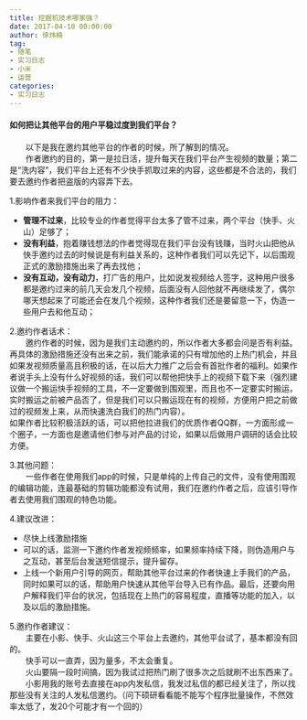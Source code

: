 ```yaml
---
title: 挖掘机技术哪家强？
date: 2017-04-10 00:00:00
author: 徐炜楠
tag: 
- 随笔
- 实习日志
- 小米
- 运营
categories: 
- 实习日志
---
```

<h4 id="如何把让其他平台的用户平稳过度到我们平台？">
<a href="#%E5%A6%82%E4%BD%95%E6%8A%8A%E8%AE%A9%E5%85%B6%E4%BB%96%E5%B9%B3%E5%8F%B0%E7%9A%84%E7%94%A8%E6%88%B7%E5%B9%B3%E7%A8%B3%E8%BF%87%E5%BA%A6%E5%88%B0%E6%88%91%E4%BB%AC%E5%B9%B3%E5%8F%B0%EF%BC%9F" class="headerlink" title="如何把让其他平台的用户平稳过度到我们平台？"></a>如何把让其他平台的用户平稳过度到我们平台？</h4>
<p>　　以下是我在邀约其他平台的作者的时候，所了解到的情况。<br>　　作者邀约的目的，第一是拉日活，提升每天在我们平台产生视频的数量；第二是“洗内容”，我们平台上还有不少快手抓取过来的内容，这些都是不合法的，我们要去邀约作者把盗版的内容弄下去。  
　　</p><p>1.影响作者来我们平台的阻力：  </p><ul>
<li>
<strong>管理不过来</strong>，比较专业的作者觉得平台太多了管不过来，两个平台（快手、火山）足够了；  </li>
<li>
<strong>没有利益</strong>，抱着赚钱想法的作者觉得现在我们平台没有钱赚，当时火山把他从快手邀约过去的时候说是有利益关系的，这种作者我们可以先记下，以后围观正式的激励措施出来了再去找他；  </li>
<li>
<strong>没有互动，没有动力</strong>，打广告的用户，比如说发视频给人签字，这种用户很多都是邀约过来的前几天会发几个视频，后面没有人回他就不再继续发了，偶尔哪天想起来了可能还会在发几个视频，这种作者我们还是要留意一下，伪造一些用户去和他互动； 
　　</li>
</ul><p>2.邀约作者话术：<br>　　邀约作者的时候，因为是我们主动邀约的，所以作者大多都会问是否有利益。再具体的激励措施还没有出来之前，我们能承诺的只有增加他的上热门机会，并且如果发视频质量高且积极的话，在以后大力推广之后会有首批作者的福利。如果作者说手头上没有什么好视频的话，我们可以帮他把快手上的视频下载下来（强烈建议做一个搬运快手视频的工具，不一定要做到围观里，而且也不一定要实时搬运，实时搬运之前被产品否了，但是我们可以只搬运现在有的视频，方便用户把之前做过的视频发上来，从而快速洗白我们的热门内容）。<br>如果作者比较积极活跃的话，可以把他拉进我们的优质作者QQ群，一方面形成一个圈子，一方面也是邀请他们参与对产品的讨论，如果以后做用户调研的话会比较方便。  </p><p>3.其他问题：<br>　　一些作者在使用我们app的时候，只是单纯的上传自己的文件，没有使用围观的编辑功能，连最基础的剪辑功能都没有试用，我们在邀约作者之后，应该引导作者去使用我们围观的特色功能。</p><p>4.建议改进：  </p><ul>
<li>尽快上线激励措施  </li>
<li>可以的话，监测一下邀约作者发视频频率，如果频率持续下降，则伪造用户与之互动，甚至后台发送短信提示，提升留存。  </li>
<li>上线一个新用户引导的网页，帮助其他平台过来的作者快速上手我们的产品，同时如果可以的话，帮助用户快速从其他平台导入已有作品。最后，还要向用户解释我们平台的状况，包括现在上热门的容易程度，直播等功能的加入，以及以后的激励措施。</li>
</ul><p>5.邀约作者建议：<br>　　主要在小影、快手、火山这三个平台上去邀约，其他平台试了，基本都没有回的。<br>　　快手可以一直弄，因为量多，不太会重复。<br>　　火山要隔一段时间搞，因为我试过把热门刷了很多次之后就刷不出东西来了。<br>　　小影用我的账号去直接在app内发私信，我发过私信的都已经关注了，所以找那些没有关注的人发私信邀约。（问下硕研看看能不能写个程序批量操作，不然效率太低了，发20个可能才有一个回的）</p>
